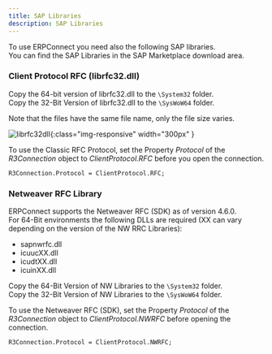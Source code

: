 ```yaml
---
title: SAP Libraries
description: SAP Libraries
---
```



To use ERPConnect you need also the following SAP libraries.<br>
You can find the SAP Libraries in the SAP Marketplace download area.

### Client Protocol RFC (librfc32.dll)

Copy the 64-bit version of librfc32.dll to the `\System32` folder. <br>
Copy the 32-Bit Version of librfc32.dll to the `\SysWoW64` folder.

Note that the files have the same file name, only the file size varies.

![librfc32dll]( site:assets/images/erpconnect/librfc32dll.png){:class="img-responsive" width="300px" }

To use the Classic RFC Protocol, set the Property *Protocol* of the *R3Connection* object to *ClientProtocol.RFC* before you open the connection.

```
R3Connection.Protocol = ClientProtocol.RFC;
```

### Netweaver RFC Library

ERPConnect supports the Netweaver RFC (SDK) as of version 4.6.0. <br>
For 64-Bit environments the following DLLs are required (XX can vary depending on the version of the NW RRC Libraries):
- sapnwrfc.dll
- icuucXX.dll
- icudtXX.dll
- icuinXX.dll 

Copy the 64-Bit Version of NW Libraries to the `\System32` folder.<br>
Copy the 32-Bit Version of NW Libraries to the `\SysWoW64` folder.

To use the Netweaver RFC (SDK), set the Property *Protocol* of the *R3Connection* object to *ClientProtocol.NWRFC* before opening the connection. 

```
R3Connection.Protocol = ClientProtocol.NWRFC;
```

